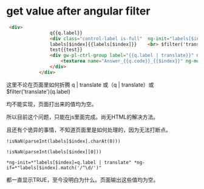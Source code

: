 # get value after angular filter

```html
 <div>
                q{{q.label}}
                <div class="control-label is-full"  ng-init="labels[$index]= $filter('translate')(q.label);test =(q.label | translate)" ng-if="RegExp('^[0-9]').test((q.label | translate))">{{q.label | translate}}</div>
                labels[$index]{{labels[$index]}}    <br> $filter('translate')(q.label){{ $filter('translate')(q.label)}}<br>
                test{{test}}
                <div gw-pl-ctrl-group label="{{q.label | translate}}" model="q" mdwrapper="true">
                    <textarea name="Answer_{{q.code}}_{{$index}}" ng-model="q.answer" aria-label="{{q.label | translate}}" md-no-autogrow="false" md-no-asterisk="false"></textarea>
                </div>
            </div>
```

这里不论在页面里如何折腾 q | translate 或（q | translate）或 $filter('translate')(q.label)

均不能实现，页面打出来的值均为空。

所以目前这个问题，只能在js里面完成。尚无HTML的解决方法。

且还有个诡异的事情，不知道页面里是如何处理的，因为无法打断点。

`!isNaN(parseInt(labels[$index].charAt(0))) `

`!isNaN(parseInt(labels[$index][0])) `

`*ng-init=*"labels[$index]=q.label | translate" *ng-if=*"labels[$index].match('/^\d/')" `

都一直显示TRUE，至今没明白为什么。页面输出这些值均为空。
